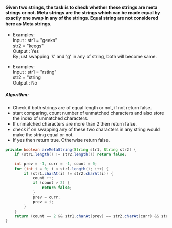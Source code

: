 #### Given two strings, the task is to check whether these strings are meta strings or not. Meta strings are the strings which can be made equal by exactly one swap in any of the strings. Equal string are not considered here as Meta strings.

* Examples: <br>
  Input : str1 = "geeks" <br>
          str2 = "keegs" <br>
  Output : Yes <br>
  By just swapping 'k' and 'g' in any of string, both will become same.
  
* Examples: <br>
  Input : str1 = "rsting" <br>
          str2 = "string  <br>
  Output : No
  
##### Algorithm:
- Check if both strings are of equal length or not, if not return false.
- start comparing, count number of unmatched characters and also store the index of unmatched characters.
- If unmatched characters are more than 2 then return false.
- check if on swapping any of these two characters in any string would make the string equal or not.
- If yes then return true. Otherwise return false.

```java
private boolean areMetaString(String str1, String str2) {
    if (str1.length() != str2.length()) return false; 
    
    int prev = -1, curr = -1, count = 0;
    for (int i = 0; i < str1.length(); i++) {
        if (str1.charAt(i) != str2.charAt(i)) {
            count ++;
            if (count > 2) {
                return false;
            }
            prev = curr;
            prev = i;
        }
    }
    return (count == 2 && str1.charAt(prev) == str2.charAt(curr) && str2.charAt(prev) == str1.charAt(curr));
}
```

